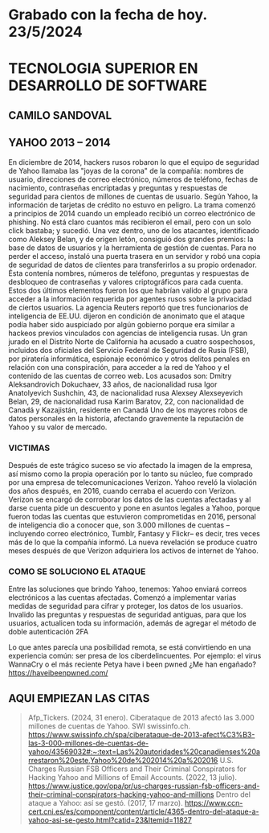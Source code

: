 # Grabado con la fecha de hoy. 23/5/2024

# TECNOLOGIA SUPERIOR EN DESARROLLO DE SOFTWARE
## CAMILO SANDOVAL
## YAHOO 2013 – 2014
En diciembre de 2014, hackers rusos robaron lo que el equipo de seguridad de Yahoo llamaba las "joyas de la corona" de la compañía: nombres de usuario, direcciones de correo electrónico, números de teléfono, fechas de nacimiento, contraseñas encriptadas y preguntas y respuestas de seguridad para cientos de millones de cuentas de usuario. Según Yahoo, la información de tarjetas de crédito no estuvo en peligro.
La trama comenzó a principios de 2014 cuando un empleado recibió un correo electrónico de phishing. No está claro cuantos más recibieron el email, pero con un solo click bastaba; y sucedió. Una vez dentro, uno de los atacantes, identificado como Aleksey Belan, y de origen letón, consiguió dos grandes premios: la base de datos de usuarios y la herramienta de gestión de cuentas. Para no perder el acceso, instaló una puerta trasera en un servidor y robó una copia de seguridad de datos de clientes para transferirlos a su propio ordenador. Ésta contenía nombres, números de teléfono, preguntas y respuestas de desbloqueo de contraseñas y valores criptográficos para cada cuenta. Estos dos últimos elementos fueron los que habrían valido al grupo para acceder a la información requerida por agentes rusos sobre la privacidad de ciertos usuarios.
La agencia Reuters reportó que tres funcionarios de inteligencia de EE.UU. dijeron en condición de anonimato que el ataque podía haber sido auspiciado por algún gobierno porque era similar a hackeos previos vinculados con agencias de inteligencia rusas.
Un gran jurado en el Distrito Norte de California ha acusado a cuatro sospechosos, incluidos dos oficiales del Servicio Federal de Seguridad de Rusia (FSB), por piratería informática, espionaje económico y otros delitos penales en relación con una conspiración, para acceder a la red de Yahoo y el contenido de las cuentas de correo web. Los acusados son:
    Dmitry Aleksandrovich Dokuchaev, 33 años, de nacionalidad rusa
    Igor Anatolyevich Sushchin, 43, de nacionalidad rusa
    Alexsey Alexseyevich Belan, 29, de nacionalidad rusa
    Karim Baratov, 22, con nacionalidad de Canadá y Kazajistán, residente en Canadá
Uno de los mayores robos de datos personales en la historia, afectando gravemente la reputación de Yahoo y su valor de mercado.
### VICTIMAS
Después de este trágico suceso se vio afectado la imagen de la empresa, así mismo como la propia operación por lo tanto su núcleo, fue comprado por una empresa de telecomunicaciones Verizon. Yahoo reveló la violación dos años después, en 2016, cuando cerraba el acuerdo con Verizon. Verizon se encargó de corroborar los datos de las cuentas afectadas y al darse cuenta pide un descuento y pone en asuntos legales a Yahoo, porque fueron todas las cuentas que estuvieron comprometidas en 2016, personal de inteligencia dio a conocer que, son 3.000 millones de cuentas –incluyendo correo electrónico, Tumblr, Fantasy y Flickr– es decir, tres veces más de lo que la compañía informó.
La nueva revelación se produce cuatro meses después de que Verizon adquiriera los activos de internet de Yahoo.
### COMO SE SOLUCIONO EL ATAQUE
Entre las soluciones que brindo Yahoo, tenemos:
Yahoo enviará correos electrónicos a las cuentas afectadas.
Comenzó a implementar varias medidas de seguridad para cifrar y proteger, los datos de los usuarios.
Invalido las preguntas y respuestas de seguridad antiguas, para que los usuarios, actualicen toda su información, además de agregar el método de doble autenticación 2FA

Lo que antes parecía una posibilidad remota, se está convirtiendo en una experiencia común: ser presa de los ciberdelincuentes. Por ejemplo: el virus WannaCry o el más reciente Petya
have i been pwned
¿Me han engañado?
https://haveibeenpwned.com/

## AQUI EMPIEZAN LAS CITAS
> Afp_Tickers. (2024, 31 enero). Ciberataque de 2013 afectó las 3.000 millones de cuentas de Yahoo. SWI swissinfo.ch. https://www.swissinfo.ch/spa/ciberataque-de-2013-afect%C3%B3-las-3-000-millones-de-cuentas-de-yahoo/43569032#:~:text=Las%20autoridades%20canadienses%20arrestaron%20este,Yahoo%20de%202014%20a%202016
> U.S. Charges Russian FSB Officers and Their Criminal Conspirators for Hacking Yahoo and Millions of Email Accounts. (2022, 13 julio). https://www.justice.gov/opa/pr/us-charges-russian-fsb-officers-and-their-criminal-conspirators-hacking-yahoo-and-millions
> Dentro del ataque a Yahoo: así se gestó. (2017, 17 marzo). https://www.ccn-cert.cni.es/es/component/content/article/4365-dentro-del-ataque-a-yahoo-asi-se-gesto.html?catid=23&Itemid=11827
